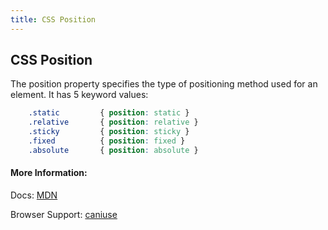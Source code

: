 ```yaml
---
title: CSS Position
---
```

## CSS Position

The position property specifies the type of positioning method used for an element. It has 5 keyword values:

```css
    .static         { position: static }
    .relative       { position: relative }
    .sticky         { position: sticky }
    .fixed          { position: fixed }
    .absolute       { position: absolute }
```

#### More Information:

Docs: [MDN](https://developer.mozilla.org/en-US/docs/Web/CSS/position)

Browser Support: [caniuse](http://caniuse.com/#search=position)
